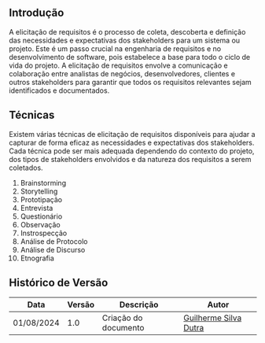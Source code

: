 ## Introdução
A elicitação de requisitos é o processo de coleta, descoberta e definição das necessidades e expectativas dos stakeholders para um sistema ou projeto. Este é um passo crucial na engenharia de requisitos e no desenvolvimento de software, pois estabelece a base para todo o ciclo de vida do projeto. A elicitação de requisitos envolve a comunicação e colaboração entre analistas de negócios, desenvolvedores, clientes e outros stakeholders para garantir que todos os requisitos relevantes sejam identificados e documentados.

## Técnicas
Existem várias técnicas de elicitação de requisitos disponíveis para ajudar a capturar de forma eficaz as necessidades e expectativas dos stakeholders. Cada técnica pode ser mais adequada dependendo do contexto do projeto, dos tipos de stakeholders envolvidos e da natureza dos requisitos a serem coletados.

1. Brainstorming
2. Storytelling
3. Prototipação
4. Entrevista
5. Questionário
6. Observação
7. Instrospecção
8. Análise de Protocolo
9. Análise de Discurso
10. Etnografia

## Histórico de Versão

<center>

| Data | Versão | Descrição | Autor |
| ---- | ------ | --------- | ----- |
| 01/08/2024 | 1.0 | Criação do documento | [Guilherme Silva Dutra](https://github.com/GuiDutra21) |

</center>